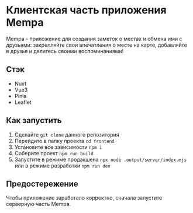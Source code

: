 # Клиентская часть приложения Mempa
Mempa - приложение для создания заметок о местах и обмена ими с друзьями: закрепляйте свои впечатления о месте на карте, добавляйте в друзья и делитесь своими воспоминаниями!
## Стэк
- Nuxt
- Vue3
- Pinia
- Leaflet
## Как запустить
1. Сделайте `git clone` данного репозитория
2. Перейдите в папку проекта `cd frontend`
3. Установите все зависимости `npm i`
4. Соберите проект `npm run build`
5. Запустите в режиме продакшена `npx node .output/server/index.mjs` или в режиме разработки `npm run dev`
## Предостережение
Чтобы приложение заработало корректно, сначала запустите серверную часть Mempa.
